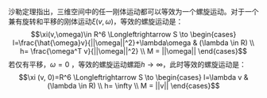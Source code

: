 沙勒定理指出，三维空间中的任一刚体运动都可以等效为一个螺旋运动。对于一个兼有旋转和平移的刚体运动$\xi(v,\omega)$，等效的螺旋运动是：
$$\xi(v,\omega)\in R^6 \Longleftrightarrow S \to \begin{cases}
    l=\frac{\hat{\omega}v}{||\omega||^2}+\lambda\omega & (\lambda \in R) \\
    h= \frac{\omega^T v}{||\omega||^2} \\
    M = ||\omega||
\end{cases}$$
若仅有平移，$\omega=0$ ，等效的螺旋运动螺距$h \to \infty$，此时等效的螺旋运动是：
$$\xi (v, 0)=R^6  \Longleftrightarrow S \to \begin{cases}
    l=\lambda v & (\lambda \in R) \\
    h= \infty \\
    M = ||v||
\end{cases}$$